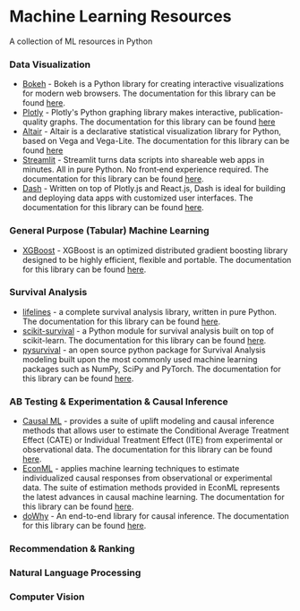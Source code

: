 # Machine Learning Resources

A collection of ML resources in Python

### Data Visualization

- [Bokeh](https://github.com/bokeh/bokeh) - Bokeh is a Python library for creating interactive visualizations for modern web browsers. The documentation for this library can be found [here](https://docs.bokeh.org/en/latest/).
- [Plotly](https://github.com/plotly/plotly.py) - Plotly's Python graphing library makes interactive, publication-quality graphs. The documentation for this library can be found [here](https://plotly.com/python/)
- [Altair](https://github.com/altair-viz/altair) - Altair is a declarative statistical visualization library for Python, based on Vega and Vega-Lite. The documentation for this library can be found [here](https://altair-viz.github.io/index.html)
- [Streamlit](https://github.com/streamlit/streamlit) - Streamlit turns data scripts into shareable web apps in minutes. All in pure Python. No front‑end experience required. The documentation for this library can be found [here](https://streamlit.io/).
- [Dash](https://github.com/plotly/dash) - Written on top of Plotly.js and React.js, Dash is ideal for building and deploying data apps with customized user interfaces. The documentation for this library can be found [here](https://dash.plotly.com/introduction).


### General Purpose (Tabular) Machine Learning

- [XGBoost](https://github.com/dmlc/xgboost) - XGBoost is an optimized distributed gradient boosting library designed to be highly efficient, flexible and portable. The documentation for this library can be found [here](https://xgboost.readthedocs.io/en/stable/).

### Survival Analysis


- [lifelines](https://github.com/CamDavidsonPilon/lifelines) - a complete survival analysis library, written in pure Python. The documentation for this library can be found [here](https://lifelines.readthedocs.io/en/latest/).
- [scikit-survival](https://github.com/sebp/scikit-survival) - a Python module for survival analysis built on top of scikit-learn. The documentation for this library can be found [here](https://scikit-survival.readthedocs.io/en/stable/user_guide/00-introduction.html).
- [pysurvival](https://github.com/square/pysurvival/) - an open source python package for Survival Analysis modeling built upon the most commonly used machine learning packages such as NumPy, SciPy and PyTorch. The documentation for this library can be found [here](https://square.github.io/pysurvival/).


### AB Testing \& Experimentation \& Causal Inference

- [Causal ML](https://github.com/uber/causalml) - provides a suite of uplift modeling and causal inference methods that allows user to estimate the Conditional Average Treatment Effect (CATE) or Individual Treatment Effect (ITE) from experimental or observational data. The documentation for this library can be found [here](https://causalml.readthedocs.io/en/latest/about.html).
- [EconML](https://github.com/Microsoft/EconML) - applies machine learning techniques to estimate individualized causal responses from observational or experimental data. The suite of estimation methods provided in EconML represents the latest advances in causal machine learning. The documentation for this library can be found [here](https://www.microsoft.com/en-us/research/project/econml/).
- [doWhy](https://github.com/py-why/dowhy) - An end-to-end library for causal inference. The documentation for this library can be found [here](https://py-why.github.io/dowhy/).

### Recommendation \& Ranking

### Natural Language Processing

### Computer Vision